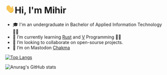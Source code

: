 # <img src="https://raw.githubusercontent.com/ABSphreak/ABSphreak/master/gifs/Hi.gif" width="30px">Hi, I'm Mihir
- 🎓 I'm an undergraduate in Bachelor of Applied Information Technology 🧑‍🎓 
- 🌱 I’m currently learning [Rust](https://www.rust-lang.org/) and [V](https://vlang.io/) Programming 👨‍💻
- 👯 I’m looking to collaborate on open-sourse projects.
- 🤔 I’m on Mastodon <a rel="me" href="https://mastodon.social/@chakma">Chakma</a>


[![Top Langs](https://github-readme-stats.vercel.app/api/top-langs/?username=mihirchakma&langs_count=8&theme=radical)](https://github.com/mihirchakma/github-readme-stats)

![Anurag's GitHub stats](https://github-readme-stats.vercel.app/api?username=mihirchakma&show_icons=true&theme=radical)

<!--
**mihirchakma/mihirchakma** is a ✨ _special_ ✨ repository because its `README.md` (this file) appears on your GitHub profile.

Here are some ideas to get you started:

- 🔭 I’m currently working on ...
- 🌱 I’m currently learning ...
- 👯 I’m looking to collaborate on ...
- 🤔 I’m looking for help with ...
- 💬 Ask me about ...
- 📫 How to reach me: ...
- 😄 Pronouns: ...
- ⚡ Fun fact: ...
-->
